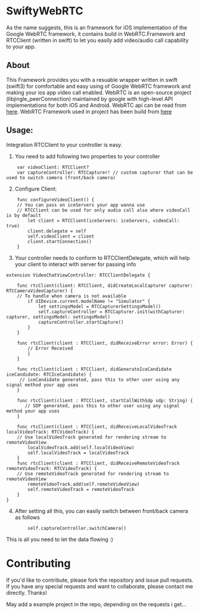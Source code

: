 # SwiftyWebRTC

As the name suggests, this is an framework for iOS implementation of the Google WebRTC framework, it contains build in WebRTC.Framework and RTCClient (written in swift) to let you easily add video/audio call capability to your app.

## About

This Framework provides you with a resuable wrapper written in swift (swift3) for comfortable and easy using of Google WebRTC framework and making your ios app video call enabled.
WebRTC is an open-source project (libjingle_peerConnection) maintained by google with high-level API implementations for both iOS and Android. 
WebRTC api can be read from [here](https://developer.mozilla.org/en-US/docs/Web/API/WebRTC_API).
WebRTC Framework used in project has been build from [here](https://webrtc.org/native-code/ios/)


## Usage:
Integration RTCClient to your controller is easy.

1. You need to add following two properties to your controller 

```
    var videoClient: RTCClient?
    var captureController: RTCCapturer! // custom capturer that can be used to switch camera (front/back camera)
```

2. Configure Client:
```
    func configureVideoClient() {
    // You can pass on iceServers your app wanna use 
    // RTCClient can be used for only audio call also where videoCall is by default
        let client = RTCClient(iceServers: iceServers, videoCall: true)
        client.delegate = self
        self.videoClient = client
        client.startConnection()
    }
```
3. Your controller needs to conform to RTCClientDelegate, which will help your client to interact with server for passing info
```
extension VideoChatViewController: RTCClientDelegate {

    func rtcClient(client: RTCClient, didCreateLocalCapturer capturer: RTCCameraVideoCapturer) {
    // To handle when camera is not available
        if UIDevice.current.modelName != "Simulator" {
            let settingsModel = RTCCapturerSettingsModel()
            self.captureController = RTCCapturer.init(withCapturer: capturer, settingsModel: settingsModel)
            captureController.startCapture()
        }
    }
    
    func rtcClient(client : RTCClient, didReceiveError error: Error) {
        // Error Received
        }
    }

    func rtcClient(client : RTCClient, didGenerateIceCandidate iceCandidate: RTCIceCandidate) {
     // iceCandidate generated, pass this to other user using any signal method your app uses
    }

    func rtcClient(client : RTCClient, startCallWithSdp sdp: String) {
       // SDP generated, pass this to other user using any signal method your app uses
    }

    func rtcClient(client : RTCClient, didReceiveLocalVideoTrack localVideoTrack: RTCVideoTrack) {
    // Use localVideoTrack generated for rendering stream to remoteVideoView
        localVideoTrack.add(self.localVideoView)
        self.localVideoTrack = localVideoTrack
    }
    func rtcClient(client : RTCClient, didReceiveRemoteVideoTrack remoteVideoTrack: RTCVideoTrack) {
    // Use remoteVideoTrack generated for rendering stream to remoteVideoView
        remoteVideoTrack.add(self.remoteVideoView)
        self.remoteVideoTrack = remoteVideoTrack
    }
}
```

4. After setting all this, you can easily switch between front/back camera as follows

```
        self.captureController.switchCamera()
```

This is all you need to let the data flowing :)

# Contributing

If you'd like to contribute, please fork the repository and issue pull requests. If you have any special requests and want to collaborate, please contact me directly. Thanks!

May add a example project in the repo, depending on the requests i get...
